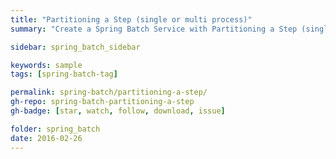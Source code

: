 ```yaml
---
title: "Partitioning a Step (single or multi process)"
summary: "Create a Spring Batch Service with Partitioning a Step (single or multi process)"

sidebar: spring_batch_sidebar

keywords: sample
tags: [spring-batch-tag]

permalink: spring-batch/partitioning-a-step/
gh-repo: spring-batch-partitioning-a-step
gh-badge: [star, watch, follow, download, issue]

folder: spring_batch
date: 2016-02-26
---
```



